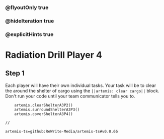 ### @flyoutOnly true
### @hideIteration true
### @explicitHints true

# Radiation Drill Player 4

## Step 1
Each player will have their own individual tasks. Your task will be to clear the around the shelter of cargo using the ``||artemis: clear cargo||`` block. Don't run your code until your team communicator tells you to.

```ghost
    artemis.clearShelterA3P2()
    artemis.surroundShelterA3P3()
    artemis.coverShelterA3P4()
```
```template
//
```

```package
artemis-ts=github:ReWrite-Media/artemis-ts#v0.0.66
```